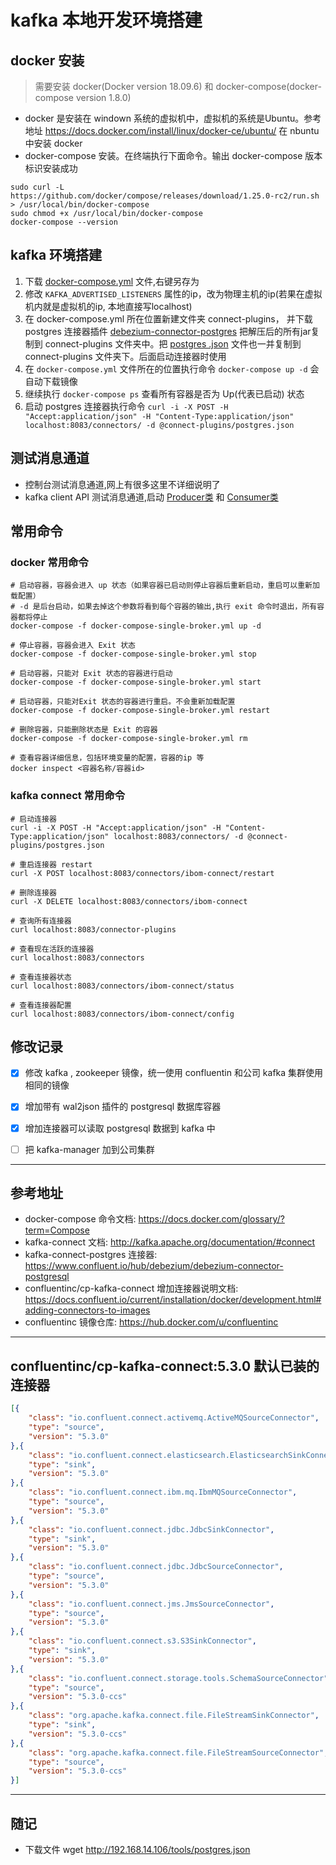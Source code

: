 # kafka 本地开发环境搭建

## docker 安装
> 需要安装 docker(Docker version 18.09.6) 和 docker-compose(docker-compose version 1.8.0)

- docker 是安装在 windown 系统的虚拟机中，虚拟机的系统是Ubuntu。参考地址 https://docs.docker.com/install/linux/docker-ce/ubuntu/ 在 nbuntu 中安装 docker
- docker-compose 安装。在终端执行下面命令。输出 docker-compose 版本标识安装成功

```shell
sudo curl -L https://github.com/docker/compose/releases/download/1.25.0-rc2/run.sh > /usr/local/bin/docker-compose
sudo chmod +x /usr/local/bin/docker-compose
docker-compose --version
```

## kafka 环境搭建

1. 下载 [docker-compose.yml](https://raw.githubusercontent.com/yupengj/kafka-examples/master/docker-compose.yml) 文件,右键另存为
2. 修改 `KAFKA_ADVERTISED_LISTENERS` 属性的ip，改为物理主机的ip(若果在虚拟机内就是虚拟机的ip, 本地直接写localhost)
3. 在 docker-compose.yml 所在位置新建文件夹 connect-plugins， 并下载 postgres 连接器插件 [debezium-connector-postgres](https://github.com/yupengj/kafka-examples/raw/master/connect-plugins/debezium-connector-postgres-0.9.5.Final-plugin.tar.gz) 把解压后的所有jar复制到 connect-plugins 文件夹中。把 [postgres
.json](/connect-plugins/postgres.json)
文件也一并复制到 connect-plugins 文件夹下。后面启动连接器时使用
4. 在 `docker-compose.yml` 文件所在的位置执行命令 `docker-compose up -d` 会自动下载镜像
5. 继续执行 `docker-compose ps` 查看所有容器是否为 Up(代表已启动) 状态
6. 启动 postgres 连接器执行命令 `curl -i -X POST -H "Accept:application/json" -H "Content-Type:application/json" localhost:8083/connectors/ -d @connect-plugins/postgres.json`

## 测试消息通道

- 控制台测试消息通道,网上有很多这里不详细说明了
- kafka client API 测试消息通道,启动 [Producer类](/src/main/java/org/jiangyp/kafka/Producer.java) 和 [Consumer类](/src/main/java/org/jiangyp/kafka/Consumer.java)

## 常用命令

### docker 常用命令

```sbtshell
# 启动容器，容器会进入 up 状态（如果容器已启动则停止容器后重新启动，重启可以重新加载配置）
# -d 是后台启动，如果去掉这个参数将看到每个容器的输出,执行 exit 命令时退出，所有容器都将停止
docker-compose -f docker-compose-single-broker.yml up -d 

# 停止容器，容器会进入 Exit 状态
docker-compose -f docker-compose-single-broker.yml stop 

# 启动容器，只能对 Exit 状态的容器进行启动
docker-compose -f docker-compose-single-broker.yml start 

# 启动容器，只能对Exit 状态的容器进行重启。不会重新加载配置
docker-compose -f docker-compose-single-broker.yml restart

# 删除容器，只能删除状态是 Exit 的容器
docker-compose -f docker-compose-single-broker.yml rm 

# 查看容器详细信息，包括环境变量的配置，容器的ip 等 
docker inspect <容器名称/容器id>

```

### kafka connect 常用命令
```sbtshell
# 启动连接器
curl -i -X POST -H "Accept:application/json" -H "Content-Type:application/json" localhost:8083/connectors/ -d @connect-plugins/postgres.json

# 重启连接器 restart
curl -X POST localhost:8083/connectors/ibom-connect/restart

# 删除连接器
curl -X DELETE localhost:8083/connectors/ibom-connect

# 查询所有连接器
curl localhost:8083/connector-plugins

# 查看现在活跃的连接器
curl localhost:8083/connectors

# 查看连接器状态
curl localhost:8083/connectors/ibom-connect/status

# 查看连接器配置
curl localhost:8083/connectors/ibom-connect/config
```

## 修改记录
- [x] 修改 kafka , zookeeper 镜像，统一使用 confluentin 和公司 kafka 集群使用相同的镜像
- [x] 增加带有 wal2json 插件的 postgresql 数据库容器
- [x] 增加连接器可以读取 postgresql 数据到 kafka 中
- [ ] 把 kafka-manager 加到公司集群


----

## 参考地址
- docker-compose 命令文档: https://docs.docker.com/glossary/?term=Compose
- kafka-connect 文档: http://kafka.apache.org/documentation/#connect
- kafka-connect-postgres 连接器: https://www.confluent.io/hub/debezium/debezium-connector-postgresql
- confluentinc/cp-kafka-connect 增加连接器说明文档: https://docs.confluent.io/current/installation/docker/development.html#adding-connectors-to-images
- confluentinc 镜像仓库: https://hub.docker.com/u/confluentinc

----

## confluentinc/cp-kafka-connect:5.3.0 默认已装的连接器
```json
[{
    "class": "io.confluent.connect.activemq.ActiveMQSourceConnector", 
    "type": "source", 
    "version": "5.3.0"
},{
    "class": "io.confluent.connect.elasticsearch.ElasticsearchSinkConnector", 
    "type": "sink", 
    "version": "5.3.0"
},{
    "class": "io.confluent.connect.ibm.mq.IbmMQSourceConnector", 
    "type": "source", 
    "version": "5.3.0"
},{
    "class": "io.confluent.connect.jdbc.JdbcSinkConnector", 
    "type": "sink", 
    "version": "5.3.0"
},{
    "class": "io.confluent.connect.jdbc.JdbcSourceConnector", 
    "type": "source", 
    "version": "5.3.0"
},{
    "class": "io.confluent.connect.jms.JmsSourceConnector", 
    "type": "source", 
    "version": "5.3.0"
},{
    "class": "io.confluent.connect.s3.S3SinkConnector", 
    "type": "sink", 
    "version": "5.3.0"
},{
    "class": "io.confluent.connect.storage.tools.SchemaSourceConnector", 
    "type": "source", 
    "version": "5.3.0-ccs"
},{
    "class": "org.apache.kafka.connect.file.FileStreamSinkConnector", 
    "type": "sink", 
    "version": "5.3.0-ccs"
},{
    "class": "org.apache.kafka.connect.file.FileStreamSourceConnector", 
    "type": "source", 
    "version": "5.3.0-ccs"
}]
```

-------

## 随记

- 下载文件 wget http://192.168.14.106/tools/postgres.json

